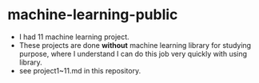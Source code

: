 # machine-learning-public
- I had 11 machine learning project. 
- These projects are done **without** machine learning library for studying purpose, where I understand I can do this job very quickly with using library.
- see project1~11.md in this repository.
